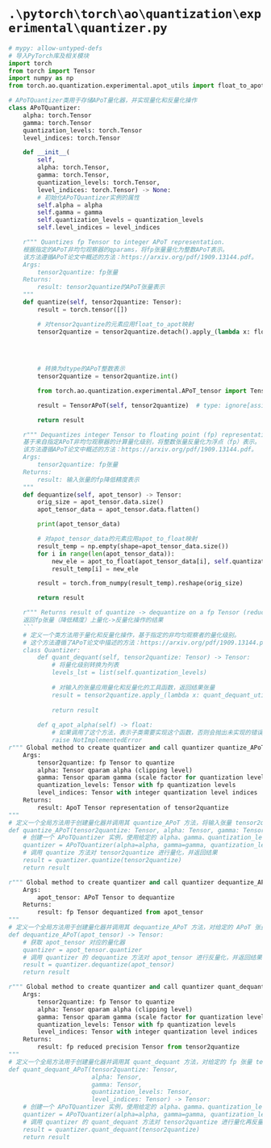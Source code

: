 # `.\pytorch\torch\ao\quantization\experimental\quantizer.py`

```py
# mypy: allow-untyped-defs
# 导入PyTorch库及相关模块
import torch
from torch import Tensor
import numpy as np
from torch.ao.quantization.experimental.apot_utils import float_to_apot, apot_to_float, quant_dequant_util

# APoTQuantizer类用于存储APoT量化器，并实现量化和反量化操作
class APoTQuantizer:
    alpha: torch.Tensor
    gamma: torch.Tensor
    quantization_levels: torch.Tensor
    level_indices: torch.Tensor

    def __init__(
        self,
        alpha: torch.Tensor,
        gamma: torch.Tensor,
        quantization_levels: torch.Tensor,
        level_indices: torch.Tensor) -> None:
        # 初始化APoTQuantizer实例的属性
        self.alpha = alpha
        self.gamma = gamma
        self.quantization_levels = quantization_levels
        self.level_indices = level_indices

    r""" Quantizes fp Tensor to integer APoT representation.
    根据指定的APoT非均匀观察器的qparams，将fp张量量化为整数APoT表示。
    该方法遵循APoT论文中概述的方法：https://arxiv.org/pdf/1909.13144.pdf。
    Args:
        tensor2quantize: fp张量
    Returns:
        result: tensor2quantize的APoT张量表示
    """
    def quantize(self, tensor2quantize: Tensor):
        result = torch.tensor([])

        # 对tensor2quantize的元素应用float_to_apot映射
        tensor2quantize = tensor2quantize.detach().apply_(lambda x: float_to_apot(x,
                                                                                  self.quantization_levels,
                                                                                  self.level_indices,
                                                                                  self.alpha))

        # 转换为dtype的APoT整数表示
        tensor2quantize = tensor2quantize.int()

        from torch.ao.quantization.experimental.APoT_tensor import TensorAPoT

        result = TensorAPoT(self, tensor2quantize)  # type: ignore[assignment]

        return result

    r""" Dequantizes integer Tensor to floating point (fp) representation
    基于来自指定APoT非均匀观察器的计算量化级别，将整数张量反量化为浮点（fp）表示。
    该方法遵循APoT论文中概述的方法：https://arxiv.org/pdf/1909.13144.pdf。
    Args:
        tensor2quantize: fp张量
    Returns:
        result: 输入张量的fp降低精度表示
    """
    def dequantize(self, apot_tensor) -> Tensor:
        orig_size = apot_tensor.data.size()
        apot_tensor_data = apot_tensor.data.flatten()

        print(apot_tensor_data)

        # 对apot_tensor_data的元素应用apot_to_float映射
        result_temp = np.empty(shape=apot_tensor_data.size())
        for i in range(len(apot_tensor_data)):
            new_ele = apot_to_float(apot_tensor_data[i], self.quantization_levels, self.level_indices)
            result_temp[i] = new_ele

        result = torch.from_numpy(result_temp).reshape(orig_size)

        return result

    r""" Returns result of quantize -> dequantize on a fp Tensor (reduced precision)
    返回fp张量（降低精度）上量化->反量化操作的结果
    ```
    # 定义一个类方法用于量化和反量化操作，基于指定的非均匀观察者的量化级别。
    # 这个方法遵循了APoT论文中描述的方法：https://arxiv.org/pdf/1909.13144.pdf。
    class Quantizer:
        def quant_dequant(self, tensor2quantize: Tensor) -> Tensor:
            # 将量化级别转换为列表
            levels_lst = list(self.quantization_levels)
            
            # 对输入的张量应用量化和反量化的工具函数，返回结果张量
            result = tensor2quantize.apply_(lambda x: quant_dequant_util(x, levels_lst))  # type: ignore[call-arg]
            
            return result
    
        def q_apot_alpha(self) -> float:
            # 如果调用了这个方法，表示子类需要实现这个函数，否则会抛出未实现的错误
            raise NotImplementedError
r""" Global method to create quantizer and call quantizer quantize_APoT
    Args:
        tensor2quantize: fp Tensor to quantize
        alpha: Tensor qparam alpha (clipping level)
        gamma: Tensor qparam gamma (scale factor for quantization levels)
        quantization_levels: Tensor with fp quantization levels
        level_indices: Tensor with integer quantization level indices
    Returns:
        result: ApoT Tensor representation of tensor2quantize
"""
# 定义一个全局方法用于创建量化器并调用其 quantize_APoT 方法，将输入张量 tensor2quantize 进行量化
def quantize_APoT(tensor2quantize: Tensor, alpha: Tensor, gamma: Tensor, quantization_levels: Tensor, level_indices: Tensor):
    # 创建一个 APoTQuantizer 实例，使用给定的 alpha、gamma、quantization_levels 和 level_indices
    quantizer = APoTQuantizer(alpha=alpha, gamma=gamma, quantization_levels=quantization_levels, level_indices=level_indices)
    # 调用 quantize 方法对 tensor2quantize 进行量化，并返回结果
    result = quantizer.quantize(tensor2quantize)
    return result

r""" Global method to create quantizer and call quantizer dequantize_APoT
    Args:
        apot_tensor: APoT Tensor to dequantize
    Returns:
        result: fp Tensor dequantized from apot_tensor
"""
# 定义一个全局方法用于创建量化器并调用其 dequantize_APoT 方法，对给定的 APoT 张量 apot_tensor 进行反量化
def dequantize_APoT(apot_tensor) -> Tensor:
    # 获取 apot_tensor 对应的量化器
    quantizer = apot_tensor.quantizer
    # 调用 quantizer 的 dequantize 方法对 apot_tensor 进行反量化，并返回结果
    result = quantizer.dequantize(apot_tensor)
    return result

r""" Global method to create quantizer and call quantizer quant_dequant
    Args:
        tensor2quantize: fp Tensor to quantize
        alpha: Tensor qparam alpha (clipping level)
        gamma: Tensor qparam gamma (scale factor for quantization levels)
        quantization_levels: Tensor with fp quantization levels
        level_indices: Tensor with integer quantization level indices
    Returns:
        result: fp reduced precision Tensor from tensor2quantize
"""
# 定义一个全局方法用于创建量化器并调用其 quant_dequant 方法，对给定的 fp 张量 tensor2quantize 进行量化再反量化
def quant_dequant_APoT(tensor2quantize: Tensor,
                       alpha: Tensor,
                       gamma: Tensor,
                       quantization_levels: Tensor,
                       level_indices: Tensor) -> Tensor:
    # 创建一个 APoTQuantizer 实例，使用给定的 alpha、gamma、quantization_levels 和 level_indices
    quantizer = APoTQuantizer(alpha=alpha, gamma=gamma, quantization_levels=quantization_levels, level_indices=level_indices)
    # 调用 quantizer 的 quant_dequant 方法对 tensor2quantize 进行量化再反量化，并返回结果
    result = quantizer.quant_dequant(tensor2quantize)
    return result
```